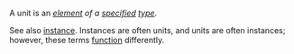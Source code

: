 A unit is an *[element](https://github.com/gcassel/Modular-Organization-Terminology/blob/master/terms/element.md) of a [specified](https://github.com/gcassel/Modular-Organization-Terminology/blob/master/terms/specification.md) [type](https://github.com/gcassel/Modular-Organization-Terminology/blob/master/terms/type.md)*.

See also [instance](https://github.com/gcassel/Modular-Organization-Terminology/blob/master/terms/instance.md).  Instances are often units, and units are often instances; however, these terms [function](https://github.com/gcassel/Modular-Organization-Terminology/blob/master/terms/function.md) differently.
